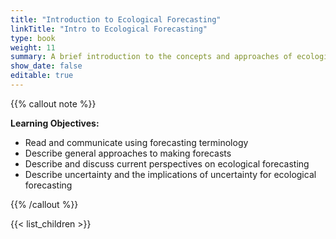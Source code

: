 ```yaml
---
title: "Introduction to Ecological Forecasting"
linkTitle: "Intro to Ecological Forecasting"
type: book
weight: 11
summary: A brief introduction to the concepts and approaches of ecological forecasting
show_date: false
editable: true
---
```


{{% callout note %}}

**Learning Objectives:**
* Read and communicate using forecasting terminology
* Describe general approaches to making forecasts
* Describe and discuss current perspectives on ecological forecasting
* Describe uncertainty and the implications of uncertainty for ecological forecasting

{{% /callout %}}

{{< list_children >}}